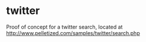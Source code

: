 twitter
=======

Proof of concept for a twitter search, located at http://www.pelletized.com/samples/twitter/search.php
